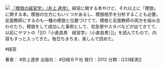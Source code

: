 [![](https://images-fe.ssl-images-amazon.com/images/I/41OvB9-xmtL._SL160_.jpg)](http://www.amazon.co.jp/exec/obidos/ASIN/B00EH93MNM/choiyaki81-22/ref=nosim)
[『模倣の経営学』（井上 達彦）](http://www.amazon.co.jp/exec/obidos/ASIN/B00EH93MNM/choiyaki81-22/ref=nosim)
経営に関する本やけど、それ以上に「模倣」に関する本。模倣の仕方にもいくつかあるし、模倣相手を分析することも必要。反面教師にするのも一種の模倣と位置づけてて、模倣と反面教師の両方を組み合わせたり。模倣をして成功した事例として、宅急便やスタバなどが出てきてて、以前にヤマトの「[[O『小倉昌男　経営学』（小倉昌男）]]」を読んでたので、内容もすっと入ってきた。毎日ちまちま、楽しんで読めた。

#経営 

著者： #井上達彦
出版社： #日経ＢＰ社
発行：2012
分類：[[33経済]]